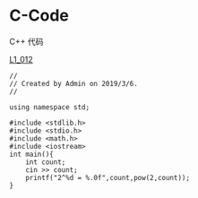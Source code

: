 # C-Code
C++ 代码

[L1_012](https://pintia.cn/problem-sets/994805046380707840/problems/994805128870084608)

    //
    // Created by Admin on 2019/3/6.
    //

    using namespace std;

    #include <stdlib.h>
    #include <stdio.h>
    #include <math.h>
    #include <iostream>
    int main(){
        int count;
        cin >> count;
        printf("2^%d = %.0f",count,pow(2,count));
    }
